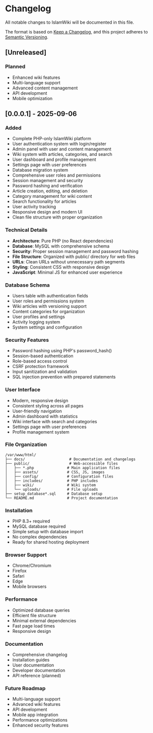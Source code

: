 # Changelog

All notable changes to IslamWiki will be documented in this file.

The format is based on [Keep a Changelog](https://keepachangelog.com/en/1.0.0/),
and this project adheres to [Semantic Versioning](https://semver.org/spec/v2.0.0.html).

## [Unreleased]

### Planned
- Enhanced wiki features
- Multi-language support
- Advanced content management
- API development
- Mobile optimization

## [0.0.0.1] - 2025-09-06

### Added
- Complete PHP-only IslamWiki platform
- User authentication system with login/register
- Admin panel with user and content management
- Wiki system with articles, categories, and search
- User dashboard and profile management
- Settings page with user preferences
- Database migration system
- Comprehensive user roles and permissions
- Session management and security
- Password hashing and verification
- Article creation, editing, and deletion
- Category management for wiki content
- Search functionality for articles
- User activity tracking
- Responsive design and modern UI
- Clean file structure with proper organization

### Technical Details
- **Architecture**: Pure PHP (no React dependencies)
- **Database**: MySQL with comprehensive schema
- **Security**: Proper session management and password hashing
- **File Structure**: Organized with public/ directory for web files
- **URLs**: Clean URLs without unnecessary path segments
- **Styling**: Consistent CSS with responsive design
- **JavaScript**: Minimal JS for enhanced user experience

### Database Schema
- Users table with authentication fields
- User roles and permissions system
- Wiki articles with versioning support
- Content categories for organization
- User profiles and settings
- Activity logging system
- System settings and configuration

### Security Features
- Password hashing using PHP's password_hash()
- Session-based authentication
- Role-based access control
- CSRF protection framework
- Input sanitization and validation
- SQL injection prevention with prepared statements

### User Interface
- Modern, responsive design
- Consistent styling across all pages
- User-friendly navigation
- Admin dashboard with statistics
- Wiki interface with search and categories
- Settings page with user preferences
- Profile management system

### File Organization
```
/var/www/html/
├── docs/                    # Documentation and changelogs
├── public/                  # Web-accessible files
│   ├── *.php               # Main application files
│   ├── assets/             # CSS, JS, images
│   ├── config/             # Configuration files
│   ├── includes/           # PHP includes
│   ├── wiki/               # Wiki system
│   └── uploads/            # File uploads
├── setup_database*.sql     # Database setup
└── README.md               # Project documentation
```

### Installation
- PHP 8.3+ required
- MySQL database required
- Simple setup with database import
- No complex dependencies
- Ready for shared hosting deployment

### Browser Support
- Chrome/Chromium
- Firefox
- Safari
- Edge
- Mobile browsers

### Performance
- Optimized database queries
- Efficient file structure
- Minimal external dependencies
- Fast page load times
- Responsive design

### Documentation
- Comprehensive changelog
- Installation guides
- User documentation
- Developer documentation
- API reference (planned)

### Future Roadmap
- Multi-language support
- Advanced wiki features
- API development
- Mobile app integration
- Performance optimizations
- Enhanced security features
